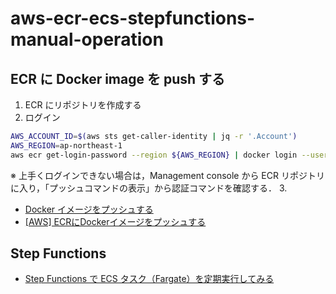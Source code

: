 # aws-ecr-ecs-stepfunctions-manual-operation

## ECR に Docker image を push する

1. ECR にリポジトリを作成する
2. ログイン
```bash
AWS_ACCOUNT_ID=$(aws sts get-caller-identity | jq -r '.Account')
AWS_REGION=ap-northeast-1
aws ecr get-login-password --region ${AWS_REGION} | docker login --username AWS --password-stdin ${AWS_ACCOUNT_ID}.dkr.ecr.${AWS_REGION}.amazonaws.com
```
※ 上手くログインできない場合は，Management console から ECR リポジトリに入り，「プッシュコマンドの表示」から認証コマンドを確認する．
3. 



- [Docker イメージをプッシュする](https://docs.aws.amazon.com/ja_jp/AmazonECR/latest/userguide/docker-push-ecr-image.html)
- [[AWS] ECRにDockerイメージをプッシュする](https://blog.katsubemakito.net/aws/aws-ecr-push-dockerimage)

## Step Functions

- [Step Functions で ECS タスク（Fargate）を定期実行してみる](https://dev.classmethod.jp/articles/try-to-retry-ecs-tasks-using-step-functions/)
